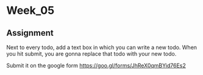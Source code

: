 # Week_05


## Assignment

Next to every todo, add a text box in which you can write a new todo. When you hit submit, you are gonna replace that todo with your new todo. 

Submit it on the google form
https://goo.gl/forms/JhReX0qmBYid76Es2
